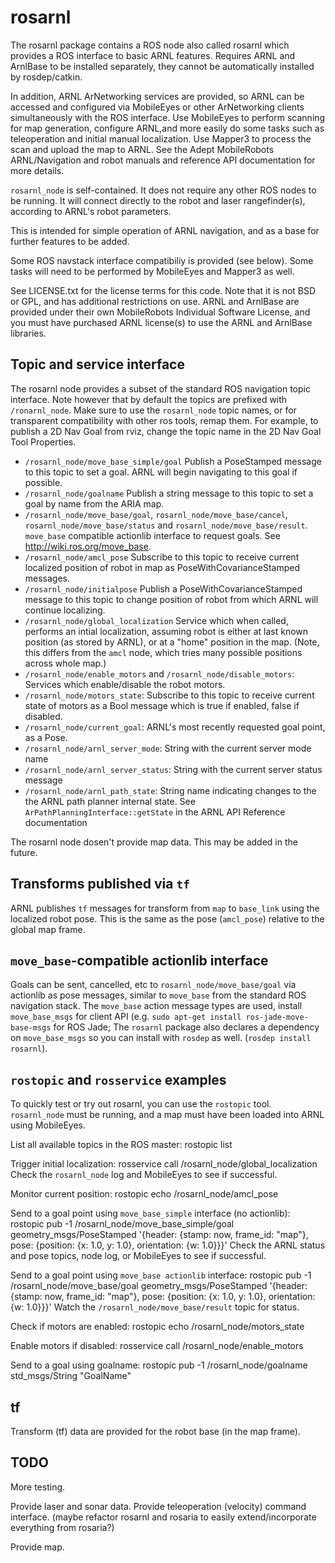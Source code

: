 rosarnl
========

The rosarnl package contains a ROS node also called rosarnl which provides a
ROS interface to basic ARNL features. Requires ARNL and ArnlBase to be
installed separately, they cannot be automatically installed by rosdep/catkin.
 
In addition, ARNL ArNetworking services are provided, so ARNL can be accessed
and configured via MobileEyes or other ArNetworking clients simultaneously 
with the ROS interface. Use MobileEyes to perform scanning for map generation, 
configure ARNL,and more easily do some tasks such as teleoperation and initial
manual localization.  Use Mapper3 to process the scan and upload the map to ARNL.
See the Adept MobileRobots ARNL/Navigation and robot manuals and reference API
documentation for more details.

`rosarnl_node` is self-contained. It does not require any other ROS nodes to be
running. It will connect directly to the robot and laser rangefinder(s), 
according to ARNL's robot parameters.

This is intended for simple operation of ARNL navigation, and as a base for
further features to be added.

Some ROS navstack interface compatibiliy is provided (see below).  Some tasks
will need to be performed by MobileEyes and Mapper3 as well. 

See LICENSE.txt for the license terms for this code.  Note that it is not
BSD or GPL, and has additional restrictions on use.
ARNL and ArnlBase are provided under their own MobileRobots Individual 
Software License, and you must have purchased ARNL license(s) to use
the ARNL and ArnlBase libraries.

Topic and service interface
---------------------------
The rosarnl node provides a subset of the standard ROS navigation topic
interface. Note however that by default the topics are prefixed with 
`/ronarnl_node`.  Make sure to use the `rosarnl_node` topic names, or for
transparent compatibility with other ros tools, remap them. For example,
to publish a 2D Nav Goal from rviz, change the topic name in the 2D Nav Goal Tool
Properties.
 * `/rosarnl_node/move_base_simple/goal`       Publish a PoseStamped message to
    this topic to set a goal. ARNL will begin navigating to this goal if
    possible. 
 * `/rosarnl_node/goalname`   Publish a string message to this topic to set a goal by
   name from the ARIA map.
 * `/rosarnl_node/move_base/goal`, `rosarnl_node/move_base/cancel`,
   `rosarnl_node/move_base/status` and `rosarnl_node/move_base/result`.
   `move_base` compatible actionlib interface to request goals. See
   <http://wiki.ros.org/move_base>.
 * `/rosarnl_node/amcl_pose`  Subscribe to this topic to receive current
   localized position of robot in map as PoseWithCovarianceStamped messages.
 * `/rosarnl_node/initialpose` Publish a PoseWithCovarianceStamped message to
   this topic to change position of robot from which ARNL will continue
   localizing.
 * `/rosarnl_node/global_localization` Service which when called, performs an
   intial localization, assuming robot is either at last known position (as
   stored by ARNL), or at a "home" position in the map. (Note, this differs from
   the `amcl` node, which tries many possible positions across whole map.)
 * `/rosarnl_node/enable_motors` and `/rosarnl_node/disable_motors`: Services
  which  enable/disable the robot motors.
 * `/rosarnl_node/motors_state`: Subscribe to this topic to receive current
   state of motors as a Bool message which is true if enabled, false if disabled.
 * `/rosarnl_node/current_goal`: ARNL's most recently requested goal point, as a Pose.
 * `/rosarnl_node/arnl_server_mode`: String with the current server mode name
 * `/rosarnl_node/arnl_server_status`: String with the current server status message
 * `/rosarnl_node/arnl_path_state`: String name indicating changes to the the ARNL path planner internal  state. See `ArPathPlanningInterface::getState` in the ARNL API Reference documentation

The rosarnl node dosen't provide map data. This may be added
in the future.

Transforms published via `tf`
-----------------------------

ARNL publishes `tf` messages for transform from `map` to `base_link` using the localized robot pose.
This is the same as the pose  (`amcl_pose`) relative to the global map frame.


`move_base`-compatible actionlib interface
------------------------------------------

Goals can be sent, cancelled, etc to `rosarnl_node/move_base/goal` via actionlib as pose messages,
similar to `move_base` from the standard ROS navigation stack.  The `move_base` action
message types are used, install `move_base_msgs` for client API (e.g.
`sudo apt-get install ros-jade-move-base-msgs` for ROS Jade; The `rosarnl`
package also declares a dependency on `move_base_msgs` so you can install with
`rosdep` as well. (`rosdep install rosarnl`). 

`rostopic` and `rosservice` examples
------------------------------------
To quickly test or try out rosarnl, you can use the `rostopic` tool.
`rosarnl_node` must be running, and a map must have been loaded into ARNL using
MobileEyes.

List all available topics in the ROS master:
  rostopic list

Trigger initial localization:
    rosservice call /rosarnl_node/global_localization
Check the `rosarnl_node` log and MobileEyes to see if successful.

Monitor current position:
    rostopic echo /rosarnl_node/amcl_pose

Send to a goal point using `move_base_simple` interface (no actionlib):
    rostopic pub -1 /rosarnl_node/move_base_simple/goal geometry_msgs/PoseStamped '{header: {stamp: now, frame_id: "map"}, pose: {position: {x: 1.0, y: 1.0}, orientation: {w: 1.0}}}'
Check the ARNL status and pose topics, node log, or MobileEyes to see if successful.

Send to a goal point using `move_base actionlib` interface:
    rostopic pub -1 /rosarnl_node/move_base/goal geometry_msgs/PoseStamped '{header: {stamp: now, frame_id: "map"}, pose: {position: {x: 1.0, y: 1.0}, orientation: {w: 1.0}}}'
Watch the `/rosarnl_node/move_base/result` topic for status.

Check if motors are enabled:
    rostopic echo /rosarnl_node/motors_state

Enable motors if disabled:
     rosservice call /rosarnl_node/enable_motors

Send to a goal using goalname:
    rostopic pub -1 /rosarnl_node/goalname std_msgs/String "GoalName"


tf
--
Transform (tf) data are provided for the robot base (in the map frame).


TODO
----

More testing.  

Provide laser and sonar data.
Provide teleoperation (velocity) command interface.
(maybe refactor rosarnl and rosaria to easily extend/incorporate everything from
rosaria?)

Provide map.

